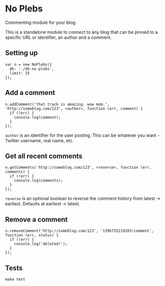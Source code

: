 # No Plebs

Commenting module for your blog.

This is a standalone module to connect to any blog that can be pinned to a specific URL or identifier, an author and a comment.

## Setting up

    var n = new NoPlebs({
      db: './db-no-plebs',
      limit: 25
    });

## Add a comment

    n.addComment('that track is amazing. wow mom.', 'http://someblog.com/123', <author>, function (err, comment) {
      if (!err) {
        console.log(comment);
      }
    });

`author` is an identifier for the user posting. This can be whatever you want - Twitter username, real name, etc.

## Get all recent comments

    n.getComments('http://someblog.com/123', <reverse>, function (err, comments) {
      if (!err) {
        console.log(comments);
      }
    });

`reverse` is an optional boolean to reverse the comment history from latest -> earliest. Defaults at earliest -> latest.

## Remove a comment

    n.removeComment('http://someblog.com/123', '1396755219283!comment', function (err, status) {
      if (!err) {
        console.log('deleted!');
      }
    });

## Tests

    make test
